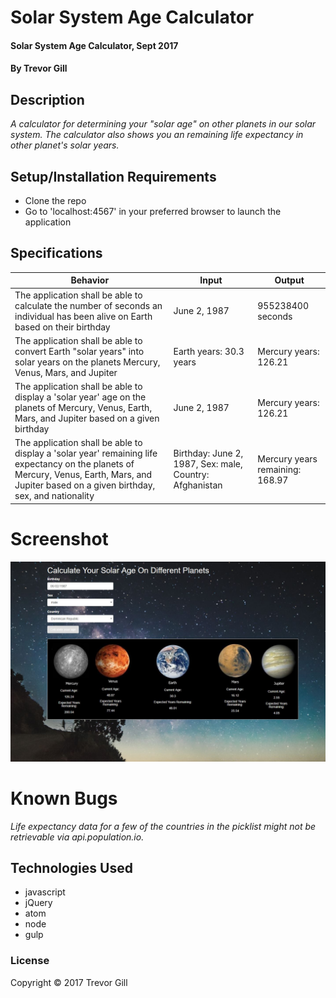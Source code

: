 # Solar System Age Calculator

#### Solar System Age Calculator, Sept 2017

#### By Trevor Gill

## Description

_A calculator for determining your "solar age" on other planets in our solar system. The calculator also shows you an remaining life expectancy in other planet's solar years._

## Setup/Installation Requirements
* Clone the repo
* Go to 'localhost:4567' in your preferred browser to launch the application

## Specifications

| Behavior      | Input      | Output       |
| ------------- | ---------- | ------------ |
| The application shall be able to calculate the number of seconds an individual has been alive on Earth based on their birthday | June 2, 1987 | 955238400 seconds |
| The application shall be able to convert Earth "solar years" into solar years on the planets Mercury, Venus, Mars, and Jupiter | Earth years: 30.3 years | Mercury years: 126.21 |
| The application shall be able to display a 'solar year' age on the planets of Mercury, Venus, Earth, Mars, and Jupiter based on a given birthday | June 2, 1987 | Mercury years: 126.21 |
| The application shall be able to display a 'solar year' remaining life expectancy on the planets of Mercury, Venus, Earth, Mars, and Jupiter based on a given birthday, sex, and nationality | Birthday: June 2, 1987, Sex: male, Country: Afghanistan | Mercury years remaining: 168.97 |



# Screenshot
![Create new user](images/screenshot.JPG)

# Known Bugs
_Life expectancy data for a few of the countries in the picklist might not be retrievable via api.population.io._


## Technologies Used
* javascript
* jQuery
* atom
* node
* gulp

### License

Copyright &copy; 2017 Trevor Gill
